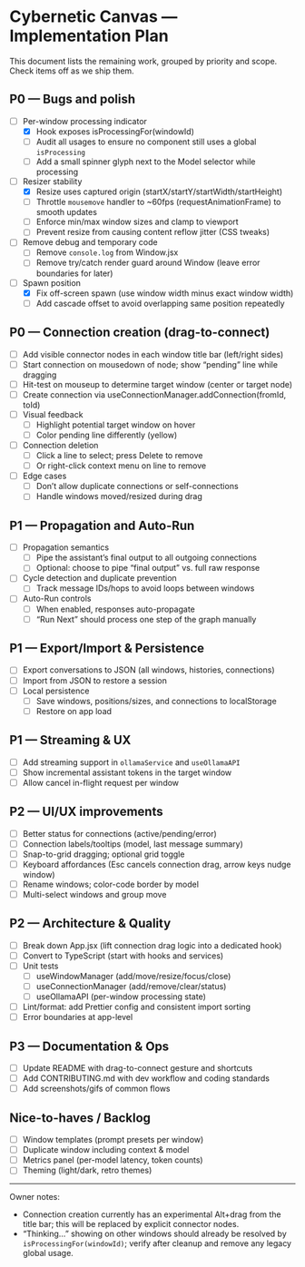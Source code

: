 # Cybernetic Canvas — Implementation Plan

This document lists the remaining work, grouped by priority and scope. Check items off as we ship them.

## P0 — Bugs and polish

- [ ] Per-window processing indicator
  - [x] Hook exposes isProcessingFor(windowId)
  - [ ] Audit all usages to ensure no component still uses a global `isProcessing`
  - [ ] Add a small spinner glyph next to the Model selector while processing
- [ ] Resizer stability
  - [x] Resize uses captured origin (startX/startY/startWidth/startHeight)
  - [ ] Throttle `mousemove` handler to ~60fps (requestAnimationFrame) to smooth updates
  - [ ] Enforce min/max window sizes and clamp to viewport
  - [ ] Prevent resize from causing content reflow jitter (CSS tweaks)
- [ ] Remove debug and temporary code
  - [ ] Remove `console.log` from Window.jsx
  - [ ] Remove try/catch render guard around Window (leave error boundaries for later)
- [ ] Spawn position
  - [x] Fix off-screen spawn (use window width minus exact window width)
  - [ ] Add cascade offset to avoid overlapping same position repeatedly

## P0 — Connection creation (drag-to-connect)

- [ ] Add visible connector nodes in each window title bar (left/right sides)
- [ ] Start connection on mousedown of node; show “pending” line while dragging
- [ ] Hit-test on mouseup to determine target window (center or target node)
- [ ] Create connection via useConnectionManager.addConnection(fromId, toId)
- [ ] Visual feedback
  - [ ] Highlight potential target window on hover
  - [ ] Color pending line differently (yellow)
- [ ] Connection deletion
  - [ ] Click a line to select; press Delete to remove
  - [ ] Or right-click context menu on line to remove
- [ ] Edge cases
  - [ ] Don’t allow duplicate connections or self-connections
  - [ ] Handle windows moved/resized during drag

## P1 — Propagation and Auto-Run

- [ ] Propagation semantics
  - [ ] Pipe the assistant’s final output to all outgoing connections
  - [ ] Optional: choose to pipe “final output” vs. full raw response
- [ ] Cycle detection and duplicate prevention
  - [ ] Track message IDs/hops to avoid loops between windows
- [ ] Auto-Run controls
  - [ ] When enabled, responses auto-propagate
  - [ ] “Run Next” should process one step of the graph manually

## P1 — Export/Import & Persistence

- [ ] Export conversations to JSON (all windows, histories, connections)
- [ ] Import from JSON to restore a session
- [ ] Local persistence
  - [ ] Save windows, positions/sizes, and connections to localStorage
  - [ ] Restore on app load

## P1 — Streaming & UX

- [ ] Add streaming support in `ollamaService` and `useOllamaAPI`
- [ ] Show incremental assistant tokens in the target window
- [ ] Allow cancel in-flight request per window

## P2 — UI/UX improvements

- [ ] Better status for connections (active/pending/error)
- [ ] Connection labels/tooltips (model, last message summary)
- [ ] Snap-to-grid dragging; optional grid toggle
- [ ] Keyboard affordances (Esc cancels connection drag, arrow keys nudge window)
- [ ] Rename windows; color-code border by model
- [ ] Multi-select windows and group move

## P2 — Architecture & Quality

- [ ] Break down App.jsx (lift connection drag logic into a dedicated hook)
- [ ] Convert to TypeScript (start with hooks and services)
- [ ] Unit tests
  - [ ] useWindowManager (add/move/resize/focus/close)
  - [ ] useConnectionManager (add/remove/clear/status)
  - [ ] useOllamaAPI (per-window processing state)
- [ ] Lint/format: add Prettier config and consistent import sorting
- [ ] Error boundaries at app-level

## P3 — Documentation & Ops

- [ ] Update README with drag-to-connect gesture and shortcuts
- [ ] Add CONTRIBUTING.md with dev workflow and coding standards
- [ ] Add screenshots/gifs of common flows

## Nice-to-haves / Backlog

- [ ] Window templates (prompt presets per window)
- [ ] Duplicate window including context & model
- [ ] Metrics panel (per-model latency, token counts)
- [ ] Theming (light/dark, retro themes)

---

Owner notes:
- Connection creation currently has an experimental Alt+drag from the title bar; this will be replaced by explicit connector nodes.
- “Thinking…” showing on other windows should already be resolved by `isProcessingFor(windowId)`; verify after cleanup and remove any legacy global usage.
